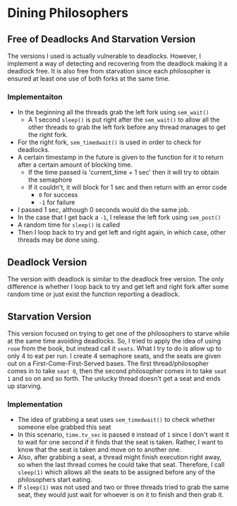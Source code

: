 # Dining Philosophers

## Free of Deadlocks And Starvation Version
The versions I used is actually vulnerable to deadlocks. However, I implement a way of detecting and recovering from the deadlock making it a deadlock free. It is also free from starvation since each philosopher is ensured at least one use of both forks at the same time.

### Implementaiton 
* In the beginning all the threads grab the left fork using `sem_wait()`
    * A 1 second `sleep()` is put right after the `sem_wait()` to allow all the other threads to grab the left fork before any thread manages to get the right fork.
* For the right fork, `sem_timedwait()` is used in order to check for deadlocks.
* A certain timestamp in the future is given to the function for it to return after a certain amount of blocking time.
    * If the time passed is 'current_time + 1 sec' then it will try to obtain the semaphore
    * If it couldn't, it will block for 1 sec and then return with an error code
        * `0` for success
        * `-1` for failure 
* I passed 1 sec, although 0 seconds would do the same job.
* In the case that I get back a `-1`, I release the left fork using `sem_post()`
* A random time for `sleep()` is called
* Then I loop back to try and get left and right again, in which case, other threads may be done using.

## Deadlock Version
The version with deadlock is similar to the deadlock free version. The only difference is whether I loop back to try and get left and right fork after some random time or just exist the function reporting a deadlock.

## Starvation Version
This version focused on trying to get one of the philosophers to starve while at the same time avoiding deadlocks. So, I tried to apply the idea of using `room` from the book, but instead call it `seats`. What I try to do is allow up to only 4 to eat per run. I create 4 semaphore seats, and the seats are given out on a First-Come-First-Served bases. The first thread/philosopher comes in to take `seat 0`, then the second philosopher comes in to take `seat 1` and so on and so forth. The unlucky thread doesn't get a seat and ends up starving.

### Implementation
* The idea of grabbing a seat uses `sem_timedwait()` to check whether someone else grabbed this seat
* In this scenario, `time.tv_sec` is passed `0` instead of `1` since I don't want it to wait for one second if it finds that the seat is taken. Rather, I want to know that the seat is taken and move on to another one.
* Also, after grabbing a seat, a thread might finish execution right away, so when the last thread comes he could take that seat. Therefore, I call `sleep(1)` which allows all the seats to be assigned before any of the philosophers start eating.
* If `sleep(1)` was not used and two or three threads tried to grab the same seat, they would just wait for whoever is on it to finish and then grab it.